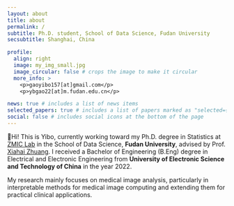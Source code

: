 ```yaml
---
layout: about
title: about
permalink: /
subtitle: Ph.D. student, School of Data Science, Fudan University
secsubtitle: Shanghai, China

profile:
  align: right
  image: my_img_small.jpg
  image_circular: false # crops the image to make it circular
  more_info: >
    <p>gaoyibo157[at]gmail.com</p>
    <p>ybgao22[at]m.fudan.edu.cn</p>

news: true # includes a list of news items
selected_papers: true # includes a list of papers marked as "selected={true}"
social: false # includes social icons at the bottom of the page
---
```


:wave:Hi! This is Yibo, currently working toward my Ph.D. degree in Statistics at [ZMIC Lab](https://zmiclab.github.io) in the School of Data Science, **Fudan University**, advised by Prof. [Xiahai Zhuang](https://zmiclab.github.io/zxh/). I received a Bachelor of Engineering (B.Eng) degree in Electrical and Electronic Engineering from **University of Electronic Science and Technology of China** in the year 2022.

My research mainly focuses on medical image analysis, particularly in interpretable methods for medical image computing and extending them for practical clinical applications.
